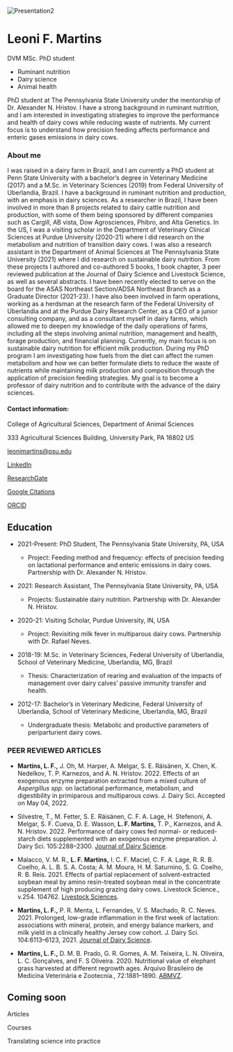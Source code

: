 ![Presentation2](https://user-images.githubusercontent.com/91094411/144725045-94c13ea9-f0dd-491d-ad07-a7b553132764.jpg)


# Leoni F. Martins

DVM MSc. PhD student

- Ruminant nutrition
- Dairy science
- Animal health


PhD student at The Pennsylvania State University under the mentorship of Dr. Alexander N. Hristov. I have a strong background in ruminant nutrition, and I am interested in investigating strategies to improve the performance and health of dairy cows while reducing waste of nutrients. My current focus is to understand how precision feeding affects performance and enteric gases emissions in dairy cows.


### About me

I was raised in a dairy farm in Brazil, and I am currently a PhD student at Penn State University with a bachelor’s degree in Veterinary Medicine (2017) and a M.Sc. in Veterinary Sciences (2019) from Federal University of Uberlandia, Brazil. I have a background in ruminant nutrition and production, with an emphasis in dairy sciences. As a researcher in Brazil, I have been involved in more than 8 projects related to dairy cattle nutrition and production, with some of them being sponsored by different companies such as Cargill, AB vista, Dow Agrosciences, Phibro, and Alta Genetics. In the US, I was a visiting scholar in the Department of Veterinary Clinical Sciences at Purdue University (2020-21) where I did research on the metabolism and nutrition of transition dairy cows. I was also a research assistant in the Department of Animal Sciences at The Pennsylvania State University (2021) where I did research on  sustainable dairy nutrition. From these projects I authored and co-authored 5 books, 1 book chapter, 3 peer reviewed publication at the Journal of Dairy Science and Livestock Science, as well as several abstracts. I have been recently elected to serve on the board for the ASAS Northeast Section/ADSA Northeast Branch as a Graduate Director (2021-23). I have also been involved in farm operations, working as a herdsman at the research farm of the Federal University of Uberlandia and at the Purdue Dairy Research Center, as a CEO of a junior consulting company, and as a consultant myself in dairy farms, which allowed me to deepen my knowledge of the daily operations of farms, including all the steps involving animal nutrition, management and health, forage production, and financial planning. Currently, my main focus is on sustainable dairy nutrition for efficient milk production. During my PhD program I am investigating how fuels from the diet can affect the rumen metabolism and how we can better formulate diets to reduce the waste of nutrients while maintaining milk production and composition through the application of precision feeding strategies. My goal is to become a professor of dairy nutrition and to contribute with the advance of the dairy sciences.


#### Contact information:

College of Agricultural Sciences, Department of Animal Sciences

333 Agricultural Sciences Building, University Park, PA 16802 US

leonimartins@psu.edu

[LinkedIn](https://www.linkedin.com/in/leoni-martins-5a9aa1150/)

[ResearchGate](https://www.researchgate.net/profile/Leoni-Martins)

[Google Citations](https://scholar.google.com/citations?user=3VvFb2gAAAAJ)

[ORCID](https://orcid.org/0000-0003-3075-448X)


## Education

- 2021-Present: PhD Student, The Pennsylvania State University, PA, USA
    
    - Project: Feeding method and frequency: effects of precision feeding on lactational performance and enteric emissions in dairy cows. Partnership with Dr. Alexander N. Hristov.

- 2021: Research Assistant, The Pennsylvania State University, PA, USA

    - Projects: Sustainable dairy nutrition. Partnership with Dr. Alexander N. Hristov.

- 2020-21: Visiting Scholar, Purdue University, IN, USA
    
    - Project: Revisiting milk fever in multiparous dairy cows. Partnership with Dr. Rafael Neves.
    
- 2018-19: M.Sc. in Veterinary Sciences, Federal University of Uberlandia, School of Veterinary Medicine, Uberlandia, MG, Brazil

    - Thesis: Characterization of rearing and evaluation of the impacts of management over dairy calves’ passive immunity transfer and health.
    
- 2012-17: Bachelor’s in Veterinary Medicine, Federal University of Uberlandia, School of Veterinary Medicine, Uberlandia, MG, Brazil

    - Undergraduate thesis: Metabolic and productive parameters of periparturient dairy cows.


### PEER REVIEWED ARTICLES

- **Martins, L. F.,** J. Oh, M. Harper, A. Melgar, S. E. Räisänen, X. Chen, K. Nedelkov, T. P. Karnezos, and A. N. Hristov. 2022. Effects of an exogenous enzyme preparation extracted from a mixed culture of _Aspergillus spp._ on lactational performance, metabolism, and digestibility in primiparous and multiparous cows. J. Dairy Sci. Accepted on May 04, 2022.

- Silvestre, T., M. Fetter, S. E. Räisänen, C. F. A. Lage, H. Stefenoni, A. Melgar, S. F. Cueva, D. E. Wasson, **L. F. Martins,** T. P., Karnezos, and A. N. Hristov. 2022. Performance of dairy cows fed normal- or reduced-starch diets supplemented with an exogenous enzyme preparation. J. Dairy Sci. 105:2288–2300. [Journal of Dairy Science](https://doi.org/10.3168/jds.2021-21264).

- Malacco, V. M. R., **L. F. Martins,** I. C. F.  Maciel, C. F. A. Lage, R. R. B. Coelho, A. L. B. S. A. Costa; A. M. Moura, H. M. Saturnino, S. G. Coelho, R. B. Reis. 2021. Effects of partial replacement of solvent-extracted soybean meal by amino resin-treated soybean meal in the concentrate supplement of high producing grazing dairy cows. Livestock Science., v.254. 104762. [Livestock Sciences](https://doi.org/10.1016/j.livsci.2021.104762).

- **Martins, L. F.,** P. R. Menta, L. Fernandes, V. S. Machado, R. C. Neves. 2021. Prolonged, low-grade inflammation in the first week of lactation: associations with mineral, protein, and energy balance markers, and milk yield in a clinically healthy Jersey cow cohort. J. Dairy Sci. 104:6113–6123, 2021. [Journal of Dairy Science](https://doi.org/10.3168/jds.2020-19538).

- **Martins, L. F.,** D. M. B. Prado, G. R. Gomes, A. M. Teixeira, L. N. Oliveira, L. C. Gonçalves, and F. S Oliveira. 2020. Nutritional value of elephant grass harvested at different regrowth ages. Arquivo Brasileiro de Medicina Veterinária e Zootecnia., 72:1881–1890. [ABMVZ](http://dx.doi.org/10.1590/1678-4162-11329).


## Coming soon

Articles

Courses

Translating science into practice

